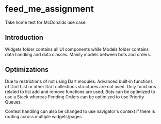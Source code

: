 # feed_me_assignment

Take home test for McDonalds use case.

## Introduction

Widgets folder contains all UI components while Models folder contains data handling
and data classes. Mainly models between bots and orders.

## Optimizations

Due to restrictions of not using Dart modules. Advanced built-in functions of Dart List or 
other Dart collections structures are not used. Only functions related to list add and remove 
functions are used. Bots can be optimized to use a Stack whereas Pending Orders can be optimized 
to use Priority Queues.

Context handling can also be changed to use navigator's context if there is routing across
multiple widgets/pages.
